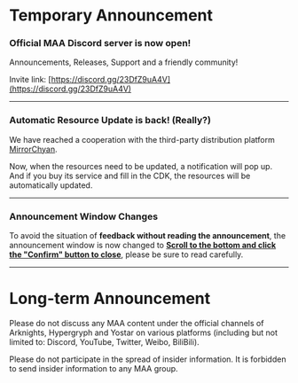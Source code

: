 # Temporary Announcement
### Official MAA Discord server is now open!

Announcements, Releases, Support and a friendly community!

Invite link: [https://discord.gg/23DfZ9uA4V](https://discord.gg/23DfZ9uA4V)

---

### Automatic Resource Update is back! (Really?)

We have reached a cooperation with the third-party distribution platform [MirrorChyan](https://mirrorchyan.com/).

Now, when the resources need to be updated, a notification will pop up. And if you buy its service and fill in the CDK, the resources will be automatically updated.

---

### Announcement Window Changes

To avoid the situation of **feedback without reading the announcement**, the announcement window is now changed to <u>**Scroll to the bottom and click the "Confirm" button to close**</u>, please be sure to read carefully.

----

# Long-term Announcement

Please do not discuss any MAA content under the official channels of Arknights, Hypergryph and Yostar on various platforms (including but not limited to: Discord, YouTube, Twitter, Weibo, BiliBili).

Please do not participate in the spread of insider information.
It is forbidden to send insider information to any MAA group.
